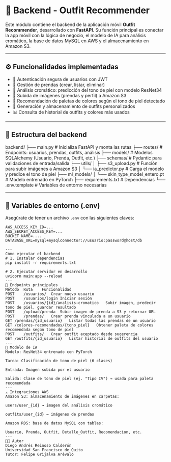 # 🧠 Backend - Outfit Recommender

Este módulo contiene el backend de la aplicación móvil **Outfit Recommender**, desarrollado con **FastAPI**. Su función principal es conectar la app móvil con la lógica de negocio, el modelo de IA para análisis cromático, la base de datos MySQL en AWS y el almacenamiento en Amazon S3.

---

## ⚙️ Funcionalidades implementadas

- 🔐 Autenticación segura de usuarios con JWT
- 👕 Gestión de prendas (crear, listar, eliminar)
- 🌈 Análisis cromático: predicción del tono de piel con modelo ResNet34
- 📸 Subida de imágenes (prendas y perfil) a Amazon S3
- 🎨 Recomendación de paletas de colores según el tono de piel detectado
- 👗 Generación y almacenamiento de outfits personalizados
- 📊 Consulta de historial de outfits y colores más usados

---

## 📂 Estructura del backend

backend/ ├── main.py # Inicializa FastAPI y monta las rutas ├── routes/ # Endpoints: usuarios, prendas, outfits, análisis ├── models/ # Modelos SQLAlchemy (Usuario, Prenda, Outfit, etc.) ├── schemas/ # Pydantic para validaciones de entrada/salida ├── utils/ │ ├── s3_upload.py # Función para subir imágenes a Amazon S3 │ └── ia_predictor.py # Carga el modelo y predice el tono de piel ├── ml_models/ │ └── skin_type_model_entero.pt # Modelo entrenado en PyTorch ├── requirements.txt # Dependencias └── .env.template # Variables de entorno necesarias


---

## 🔐 Variables de entorno (.env)

Asegúrate de tener un archivo `.env` con las siguientes claves:

```env
AWS_ACCESS_KEY_ID=...
AWS_SECRET_ACCESS_KEY=...
BUCKET_NAME=....
DATABASE_URL=mysql+mysqlconnector://usuario:password@host/db

---
Cómo ejecutar el backend
# 1. Instalar dependencias
pip install -r requirements.txt

# 2. Ejecutar servidor en desarrollo
uvicorn main:app --reload
---
📡 Endpoints principales
Método	Ruta	Funcionalidad
POST	/usuarios/	Crear nuevo usuario
POST	/usuarios/login	Iniciar sesión
POST	/usuarios/{id}/analisis-cromatico	Subir imagen, predecir tono de piel, guardar resultado
POST	/upload/prenda	Subir imagen de prenda a S3 y retornar URL
POST	/prendas/	Crear prenda vinculada a un usuario
GET	/prendas/{id_usuario}	Listar todas las prendas de un usuario
GET	/colores-recomendados/{tono_piel}	Obtener paleta de colores recomendada según tono de piel
POST	/outfits/	Crear outfit aceptado desde sugerencia
GET	/outfits/{id_usuario}	Listar historial de outfits del usuario
---
🧠 Modelo de IA
Modelo: ResNet34 entrenado con PyTorch

Tarea: Clasificación de tono de piel (6 clases)

Entrada: Imagen subida por el usuario

Salida: Clase de tono de piel (ej. "Tipo IV") → usada para paleta recomendada
---
☁️ Integraciones AWS
Amazon S3: almacenamiento de imágenes en carpetas:

users/user_{id} → imagen del análisis cromático

outfits/user_{id} → imágenes de prendas

Amazon RDS: base de datos MySQL con tablas:

Usuario, Prenda, Outfit, Detalle_Outfit, Recomendacion, etc.
---
👨‍💻 Autor
Diego Andrés Reinoso Calderón
Universidad San Francisco de Quito
Tutor: Felipe Grijalva Arévalo
